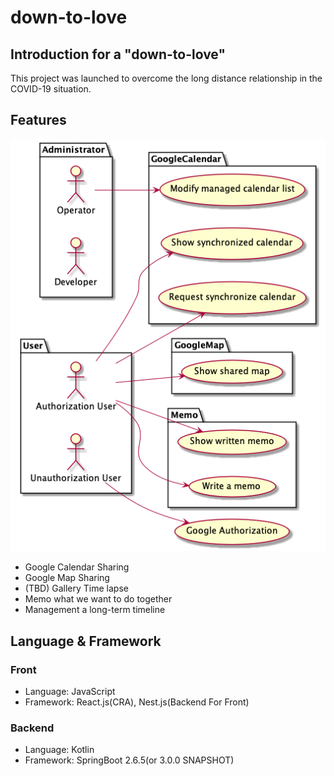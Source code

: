 # down-to-love

## Introduction for a "down-to-love"

This project was launched to overcome the long distance relationship in the COVID-19 situation.

## Features

![overall-architecture](./out/docs/uml/overall-architecture/overall-architecture.png)

- Google Calendar Sharing
- Google Map Sharing
- (TBD) Gallery Time lapse
- Memo what we want to do together
- Management a long-term timeline

## Language & Framework

### Front

- Language: JavaScript
- Framework: React.js(CRA), Nest.js(Backend For Front)

### Backend

- Language: Kotlin
- Framework: SpringBoot 2.6.5(or 3.0.0 SNAPSHOT)
